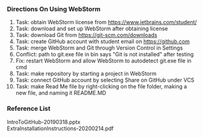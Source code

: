 ### Directions On Using WebStorm
1. Task: obtain WebStorm license from https://www.jetbrains.com/student/
2. Task: download and set up WebStorm after obtaining license
3. Task: download Git from https://git-scm.com/downloads
4. Task: create GitHub account with student email on https://github.com
5. Task: merge WebStorm and Git through Version Control in Settings
6. Conflict: path to git.exe file in bin says "Git is not installed" after testing
7. Fix: restart WebStorm and allow WebStorm to autodetect git.exe file in cmd
8. Task: make repository by starting a project in WebStorm
9. Task: connect GitHub account by selecting Share on GitHub under VCS
10. Task: make Read Me file by right-clicking on the file folder, making a new file, and naming it README.MD

### Reference List
IntroToGitHub-20190318.pptx  
ExtraInstallationInstructions-20200214.pdf